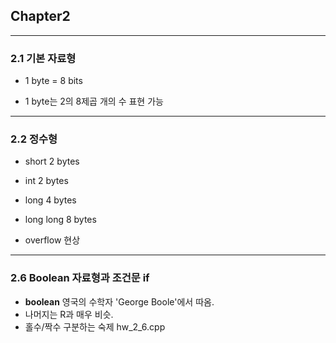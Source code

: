 ## Chapter2
------------

### 2.1 기본 자료형 

- 1 byte = 8 bits

- 1 byte는 2의 8제곱 개의 수 표현 가능

------------

### 2.2 정수형

- short 2 bytes
- int   2 bytes
- long  4 bytes
- long long 8 bytes

- overflow 현상

-------------

### 2.6 Boolean 자료형과 조건문 if

- **boolean** 영국의 수학자 'George Boole'에서 따옴.
- 나머지는 R과 매우 비슷.
- 홀수/짝수 구분하는 숙제 hw_2_6.cpp

